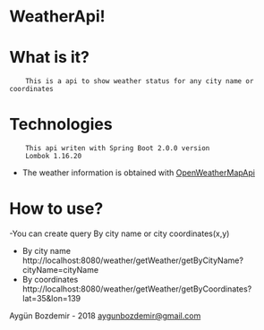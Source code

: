 # WeatherApi!

# What is it?
        This is a api to show weather status for any city name or coordinates
# Technologies
        This api writen with Spring Boot 2.0.0 version
        Lombok 1.16.20
- The weather information is obtained with [OpenWeatherMapApi](https://openweathermap.org/)
# How to use?
  -You can create query By city name or city coordinates(x,y)
  - By city name  
 http://localhost:8080/weather/getWeather/getByCityName?cityName=cityName
  - By coordinates
  http://localhost:8080/weather/getWeather/getByCoordinates?lat=35&lon=139

Aygün Bozdemir - 2018
aygunbozdemir@gmail.com

